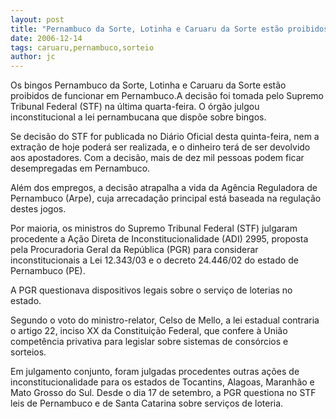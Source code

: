 ```yaml
---
layout: post
title: "Pernambuco da Sorte, Lotinha e Caruaru da Sorte estão proibidos de funcionar pelo STF em Pernambuco"
date: 2006-12-14
tags: caruaru,pernambuco,sorteio
author: jc
---
```

Os bingos Pernambuco da Sorte, Lotinha e Caruaru da Sorte est&atilde;o proibidos de funcionar em Pernambuco.A decis&atilde;o foi tomada pelo Supremo Tribunal Federal (STF) na &uacute;ltima quarta-feira. O &oacute;rg&atilde;o julgou inconstitucional a lei pernambucana que disp&otilde;e sobre bingos.

Se decis&atilde;o do STF for publicada no Di&aacute;rio Oficial desta quinta-feira, nem a extra&ccedil;&atilde;o de hoje poder&aacute; ser realizada, e o dinheiro ter&aacute; de ser devolvido aos apostadores. Com a decis&atilde;o, mais de dez mil pessoas podem ficar desempregadas em Pernambuco.

Al&eacute;m dos empregos, a decis&atilde;o atrapalha a vida da Ag&ecirc;ncia Reguladora de Pernambuco (Arpe), cuja arrecada&ccedil;&atilde;o principal est&aacute; baseada na regula&ccedil;&atilde;o destes jogos.

Por maioria, os ministros do Supremo Tribunal Federal (STF) julgaram procedente a A&ccedil;&atilde;o Direta de Inconstitucionalidade (ADI) 2995, proposta pela Procuradoria Geral da Rep&uacute;blica (PGR) para considerar inconstitucionais a Lei 12.343/03 e o decreto 24.446/02 do estado de Pernambuco (PE).

A PGR questionava dispositivos legais sobre o servi&ccedil;o de loterias no estado.

Segundo o voto do ministro-relator, Celso de Mello, a lei estadual contraria o artigo 22, inciso XX da Constitui&ccedil;&atilde;o Federal, que confere &agrave; Uni&atilde;o compet&ecirc;ncia privativa para legislar sobre sistemas de cons&oacute;rcios e sorteios.

Em julgamento conjunto, foram julgadas procedentes outras a&ccedil;&otilde;es de inconstitucionalidade para os estados de Tocantins, Alagoas, Maranh&atilde;o e Mato Grosso do Sul. Desde o dia 17 de setembro, a PGR questiona no STF leis de Pernambuco e de Santa Catarina sobre servi&ccedil;os de loteria.